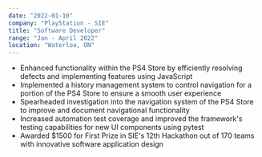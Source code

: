 ```yaml
---
date: "2022-01-10"
company: "PlayStation - SIE"
title: "Software Developer"
range: "Jan - April 2022"
location: "Waterloo, ON"
---
```



- Enhanced functionality within the PS4 Store by efficiently resolving defects and implementing features using JavaScript
- Implemented a history management system to control navigation for a portion of the PS4 Store to ensure a smooth user experience
- Spearheaded investigation into the navigation system of the PS4 Store to improve and document navigational functionality
- Increased automation test coverage and improved the framework's testing capabilities for new UI components using pytest
- Awarded $1500 for First Prize in SIE's 12th Hackathon out of 170 teams with innovative software application design

